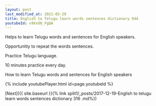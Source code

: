 ```yaml
---
layout: post
last_modified_at: 2021-03-29
title: English to Telugu learn words sentences dictionary 944 
youtubeId: v9XxOO_FgQA
---
```

 
 
Helps to learn Telugu words and sentences for English speakers.

Opportunitiy to repeat the words sentences. 

Practice Telugu language. 
 
10 minutes practice every day. 
 
How to learn Telugu words and sentences for English speakers 
 
{% include youtubePlayer.html id=page.youtubeId %}
 
 
[Next]({{ site.baseurl }}{% link  split1/_posts/2017-12-19-English to telugu learn words sentences dictionary 316 .md%})
 

